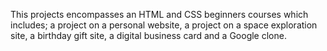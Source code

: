This projects encompasses an HTML and CSS beginners courses which includes; a project on a personal website, a project on a space exploration site, a birthday gift site, a digital business card and a Google clone.
